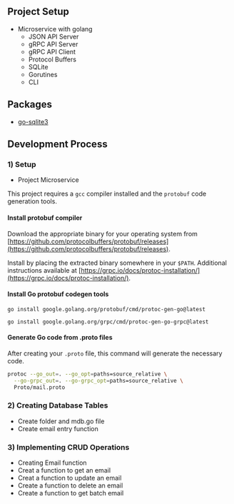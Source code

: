 ## Project Setup

- Microservice with golang
  - JSON API Server
  - gRPC API Server
  - gRPC API Client
  - Protocol Buffers
  - SQLite
  - Gorutines
  - CLI

## Packages
- [go-sqlite3](https://github.com/mattn/go-sqlite3)

## Development Process

### 1) Setup

- Project Microservice

This project requires a `gcc` compiler installed and the `protobuf` code generation tools.

#### Install protobuf compiler

Download the appropriate binary for your operating system from [https://github.com/protocolbuffers/protobuf/releases](https://github.com/protocolbuffers/protobuf/releases).

Install by placing the extracted binary somewhere in your `$PATH`. Additional instructions available at [https://grpc.io/docs/protoc-installation/](https://grpc.io/docs/protoc-installation/).

#### Install Go protobuf codegen tools

`go install google.golang.org/protobuf/cmd/protoc-gen-go@latest`

`go install google.golang.org/grpc/cmd/protoc-gen-go-grpc@latest`

#### Generate Go code from .proto files

After creating your `.proto` file, this command will generate the necessary code.

```sh
protoc --go_out=. --go_opt=paths=source_relative \
  --go-grpc_out=. --go-grpc_opt=paths=source_relative \
  Proto/mail.proto
```

### 2) Creating Database Tables
- Create folder and mdb.go file
- Create email entry function

### 3) Implementing CRUD Operations
- Creating Email function
- Creat a function to get an email
- Creat a function to update an email
- Create a function to delete an email
- Create a function to get batch email